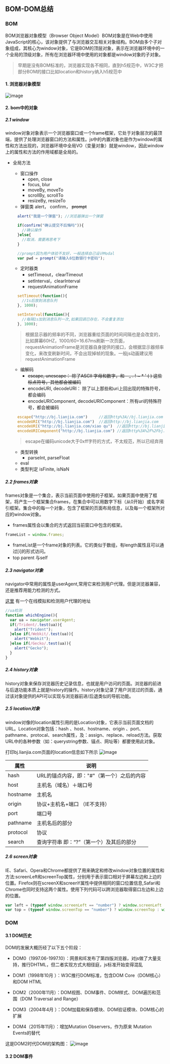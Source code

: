 ## BOM-DOM总结


### BOM

BOM浏览器对象模型（Browser Object Model）BOM对象是在Web中使用JavaScript的核心，该对象提供了与浏览器交互相关对象结构。BOM由多个子对象组成，其核心为window对象，它是BOM的顶层对象，表示在浏览器环境中的一个全局的顶级对象，所有在浏览器环境中使用的对象都是window对象的子对象。

>早期是没有BOM标准的，浏览器实现各不相同，直到h5规范中，W3C才把部分BOM的接口比如location和history纳入h5规范中

#### 1. 浏览器对象模型

 ![image](https://github.com/linwei0201/Notes/blob/master/DOM&BOM/img/bom.png)

#### 2. bom中的对象

##### 2.1 window

window对象对象表示一个浏览器窗口或一个frame框架，它处于对象层次的最顶端，提供了处理浏览器窗口的方法和属性。js中的内置对象也是作为window的属性和方法出现的，浏览器环境中全局VO（变量对象）就是window，因此window上的属性和方法的作用域都是全局的。

- 全局方法
  - 窗口操作
    - open, close
    - focus, blur
    - moveBy, moveTo
    - scrollBy, scrollTo
    - resizeBy, resizeTo
  - 弹窗类 alert， confirm， ~~prompt~~

  ```js
    alert("我是一个弹窗"); //浏览器弹出一个弹窗

    if(confirm("确认提交不后悔吗")){
      //确认操作
    }else{
      //取消，需要再思考下
    }

    //prompt因为用户体验不友好，一般选择自己设计Modal
    var pwd = prompt("请输入6位数银行卡密码");

  ```

  - 定时器类
    - setTimeout，clearTimeout
    - setInterval，clearInterval
    - requestAnimationFrame

  ```js
    setTimeout(function(){
      //1s后放到消息队列
    }, 1000);

    setInterval(function(){
      //每隔1s加到消息队列一次,如果回调已存在，不会重复添加
    }, 1000);

  ```

  > 根据显示器的频率的不同，浏览器重绘页面的时间间隔也是会改变的，比如屏幕60HZ，1000/60=16.67ms刷新一次页面，requestAnimationFrame是浏览器自身提供的接口，会根据显示器频率变化，来改变刷新时间，不会出现掉帧的现象。一般js动画建议用requestAnimationFrame

  - 编解码
    - ~~escape, unescape： 除了ASCII 字母和数字，和  - _ . ! ~ * ' ( ) 这些标点符号，其他都会被编码~~
    - encodeURI, decodeURI： 除了以上那些和uri上回出现的特殊符号，都会编码
    - encodeURIComponent, decodeURIComponent：所有uri的特殊符号，都会被编码

  ```js
    escape("http://bj.lianjia.com")     //返回http%3A//bj.lianjia.com
    encodeURI("http://bj.lianjia.com")  //返回http://bj.lianjia.com
    encodeURI("http://bj.lianjia.com/xiao qu")  //返回http://bj.lianjia.com/xiao%20qu
    encodeURIComponent("http://bj.lianjia.com") //返回http%3A%2F%2Fbj.lianjia.com
  ```

  > escape在编码unicode大于0xff字符的方式，不太规范，所以已经弃用


  - 类型转换
    - parseInt, parseFloat
  - eval
  - 类型判定 isFinite, isNaN

##### 2.2 frames对象
frames对象是一个集合，表示当前页面中使用的子框架。如果页面中使用了框架，将产生一个框架集合frames，在集合中可以用数字下标（从0开始）或名字索引框架。集合中的每一个对象，包含了框架的页面布局信息，以及每一个框架所对应的window对象。
  - frames属性会以集合的方式返回当前窗口中包含的框架。

  ```js
  frameList = window.frames;
  ```
  - frameList是一个frame对象的列表。它的类似于数组，有length属性且可以通过[i]的形式访问。
  - top parent 与self
##### 2.3 navigator对象

navigator中常用的属性是userAgent,常用它来检测用户代理。但是浏览器兼容，还是推荐用能力检测的方式。

[这里](http://fex-team.github.io/ua-device/demo.html) 有一个在线模拟和检测用户代理的地址

```js
//ua检测
function whichEngine(){
  var ua = navigator.userAgent;
  if(/Trident/.test(ua)){
    alert("Trident");
  }else if(/Webkit/.test(ua)){
    alert("Webkit");
  }else if(/Gecko/.test(ua)){
    alert("Gecko");
  }
}

```

##### 2.4 history对象
history对象来保存浏览器历史记录信息，也就是用户访问的页面。浏览器的前进与后退功能本质上就是history的操作。history对象记录了用户浏览过的页面，通过该对象提供的API可以实现与浏览器前进/后退类似的导航功能。

##### 2.5 location对象
window对像的location属性引用的是Location对象，它表示当前页面文档的URL。Location对象包括：hash 、host、hostname、origin 、port、pathname、protocal、search属性，及：assign、replace、reload方法。获取URL中的各种参数（如：querystring参数、锚点、网址等）都要使用此对象。

打印bj.lianjia.com页面的location信息如下所示
![image](https://github.com/linwei0201/Notes/blob/master/DOM&BOM/img/location.png)

| 属性 | 说明 |
| ------| ------ |
| hash | URL的锚点内容，即："#"（第一个）之后的内容  |
| host | 主机名（域名）＋端口号  |
| hostname | 主机名 |
| origin | 协议+主机名+端口   （IE不支持） |
| port | 端口号 |
| pathname | 主机名后的部分 |
| protocol | 协议 |
| search | 查询字符串 即：“?”（第一个）及其后的部分 |


##### 2.6 screen对象

IE、Safari、Opera和Chrome都提供了用来确定和修改window对象位置的属性和方法:screenLeft和screenTop属性，分别用于表示窗口相对于屏幕左边和上边的位置。Firefox则在screenX和screenY属性中提供相同的窗口位置信息,Safari和Chrome也同时支持这两个属性。使用下列代码可以跨浏览器取得窗口左边和上边的位置。

```js
var left = (typeof window.screenLeft == "number") ? window.screenLeft : window.screenX;
var top = (typeof window.screenTop == "number") ? window.screenTop : window.screenY;
```



### DOM

#### 3.1 DOM历史

DOM的发展大概历经了以下五个阶段：
- DOM0（1997.06-1997.10）：网景和IE发布了第四版浏览器，对js做了大量支持，推行DHTML，但二者实现方式大相径庭，js标准开始变得混乱

- DOM1（1998年10月 ）：W3C推行DOM标准，包含DOM Core（DOM核心）和DOM HTML

- DOM2（2000年11月）：DOM视图、DOM事件、DOM样式、DOM遍历和范围（DOM Traversal and Range）

- DOM3（2004年4月 ）：DOM加载和保存模块、DOM验证模块、DOM核心的扩展

- DOM4（2015年11月）：增加Mutation Observers，作为原来 Mutation Events的替代

这是DOM2时代DOM的架构图：
![image](https://github.com/linwei0201/Notes/blob/master/DOM&BOM/img/dom2.png)


#### 3.2 DOM事件


